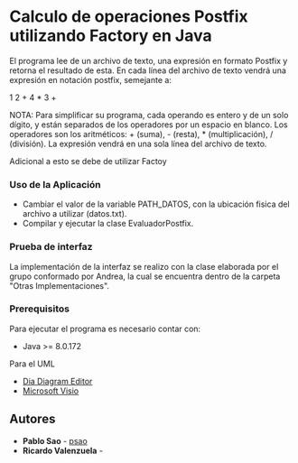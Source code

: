 # Calculo de operaciones Postfix utilizando Factory en Java

El programa lee de un archivo de texto, una expresión en formato Postfix y retorna el resultado de esta. En cada línea del archivo de texto vendrá una expresión en notación postfix, semejante a: 

1 2 + 4 * 3 +       

NOTA: Para simplificar su programa, cada operando es entero y de un solo dígito, y están separados de los operadores por un espacio en blanco. Los operadores son los aritméticos: + (suma), - (resta), * (multiplicación), / (división). La expresión vendrá en una sola línea del archivo de texto.

Adicional a esto se debe de utilizar Factoy 

### Uso de la Aplicación

* Cambiar el valor de la variable PATH_DATOS, con la ubicación fisica del archivo a utilizar (datos.txt).
* Compilar y ejecutar la clase EvaluadorPostfix.

### Prueba de interfaz

La implementación de la interfaz se realizo con la clase elaborada por el grupo conformado por Andrea, la cual se encuentra dentro de la carpeta "Otras Implementaciones".


### Prerequisitos

Para ejecutar el programa es necesario contar con:

* Java >= 8.0.172

Para el UML
* [Dia Diagram Editor](https://sourceforge.net/projects/dia-installer/)
* [Microsoft Visio](https://products.office.com/es/visio/flowchart-software)  

## Autores

* **Pablo Sao** - [psao](https://github.com/psao)
* **Ricardo Valenzuela** - 